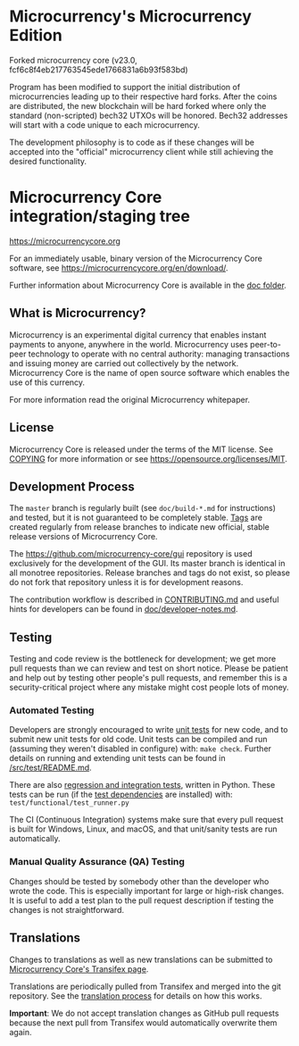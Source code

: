 Microcurrency's Microcurrency Edition
=====================================
Forked microcurrency core (v23.0, fcf6c8f4eb217763545ede1766831a6b93f583bd)

Program has been modified to support the initial distribution of microcurrencies
leading up to their respective hard forks. After the coins are distributed, the
new blockchain will be hard forked where only the standard (non-scripted) bech32 UTXOs
will be honored. Bech32 addresses will start with a code unique to each microcurrency.

The development philosophy is to code as if these changes will be accepted into the
"official" microcurrency client while still achieving the desired functionality.

Microcurrency Core integration/staging tree
=====================================

https://microcurrencycore.org

For an immediately usable, binary version of the Microcurrency Core software, see
https://microcurrencycore.org/en/download/.

Further information about Microcurrency Core is available in the [doc folder](/doc).

What is Microcurrency?
----------------

Microcurrency is an experimental digital currency that enables instant payments to
anyone, anywhere in the world. Microcurrency uses peer-to-peer technology to operate
with no central authority: managing transactions and issuing money are carried
out collectively by the network. Microcurrency Core is the name of open source
software which enables the use of this currency.

For more information read the original Microcurrency whitepaper.

License
-------

Microcurrency Core is released under the terms of the MIT license. See [COPYING](COPYING) for more
information or see https://opensource.org/licenses/MIT.

Development Process
-------------------

The `master` branch is regularly built (see `doc/build-*.md` for instructions) and tested, but it is not guaranteed to be
completely stable. [Tags](https://github.com/satoshiware/microcurrency/tags) are created
regularly from release branches to indicate new official, stable release versions of Microcurrency Core.

The https://github.com/microcurrency-core/gui repository is used exclusively for the
development of the GUI. Its master branch is identical in all monotree
repositories. Release branches and tags do not exist, so please do not fork
that repository unless it is for development reasons.

The contribution workflow is described in [CONTRIBUTING.md](CONTRIBUTING.md)
and useful hints for developers can be found in [doc/developer-notes.md](doc/developer-notes.md).

Testing
-------

Testing and code review is the bottleneck for development; we get more pull
requests than we can review and test on short notice. Please be patient and help out by testing
other people's pull requests, and remember this is a security-critical project where any mistake might cost people
lots of money.

### Automated Testing

Developers are strongly encouraged to write [unit tests](src/test/README.md) for new code, and to
submit new unit tests for old code. Unit tests can be compiled and run
(assuming they weren't disabled in configure) with: `make check`. Further details on running
and extending unit tests can be found in [/src/test/README.md](/src/test/README.md).

There are also [regression and integration tests](/test), written
in Python.
These tests can be run (if the [test dependencies](/test) are installed) with: `test/functional/test_runner.py`

The CI (Continuous Integration) systems make sure that every pull request is built for Windows, Linux, and macOS,
and that unit/sanity tests are run automatically.

### Manual Quality Assurance (QA) Testing

Changes should be tested by somebody other than the developer who wrote the
code. This is especially important for large or high-risk changes. It is useful
to add a test plan to the pull request description if testing the changes is
not straightforward.

Translations
------------

Changes to translations as well as new translations can be submitted to
[Microcurrency Core's Transifex page](https://www.transifex.com/satoshiware/microcurrency/).

Translations are periodically pulled from Transifex and merged into the git repository. See the
[translation process](doc/translation_process.md) for details on how this works.

**Important**: We do not accept translation changes as GitHub pull requests because the next
pull from Transifex would automatically overwrite them again.

